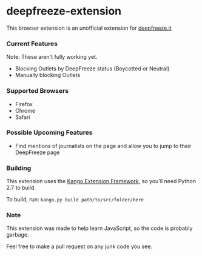 # deepfreeze-extension

This browser extension is an unofficial extension for [deepfreeze.it](http://deepfreeze.it)

### Current Features
Note: These aren't fully working yet.
 * Blocking Outlets by DeepFreeze status (Boycotted or Neutral)
 * Manually blocking Outlets

### Supported Browsers
 * Firefox
 * Chrome
 * Safari

### Possible Upcoming Features
 * Find mentions of journalists on the page and allow you to jump to their DeepFreeze page

### Building
This extension uses the [Kango Extension Framework](http://kangoextensions.com/), so you'll need Python 2.7 to build.

To build, run:
```kango.py build path/to/src/folder/here```

### Note
This extension was made to help learn JavaScript, so the code is probably garbage.

Feel free to make a pull request on any junk code you see.
